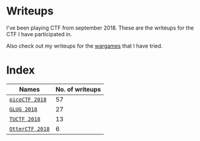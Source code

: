 # Writeups

I've been playing CTF from september 2018. These are the writeups for the CTF I have participated in.

Also check out my writeups for the [wargames](https://github.com/mzfr/Wargames-Solutions) that I have tried.

# Index

| Names                   | No. of writeups |
|------------------------|--------|
| [`picoCTF 2018`](picoCTF-2018/)| 57   |
| [`GLUG 2018`](GLUG_2018/) | 27   |
| [`TUCTF 2018`](TUCTF%202018/) | 13  |
| [`OtterCTF 2018`](OtterCTF%202018/) | 6 |
